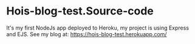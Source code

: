 # Hois-blog-test.Source-code
It's my first NodeJs app deployed to Heroku, my project is using Express and EJS. See my blog at: https://hois-blog-test.herokuapp.com/
